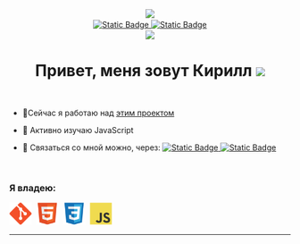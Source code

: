 <div id='header' align="center">
  <img src='https://media.giphy.com/media/bGgsc5mWoryfgKBx1u/giphy.gif' width='100'>
</div>
<div id='badges' align="center">
  <a href='https://t.me/Kirill_Shestakoff' target="_blank">
    <img alt="Static Badge" src="https://img.shields.io/badge/Telegram-white?style=for-the-badge&logo=telegram&logoColor=blue">
  </a>
  <a href='https://github.com/Kirill-Shestakov' target="_blank">
      <img alt="Static Badge" src="https://img.shields.io/badge/Github-white?style=for-the-badge&logo=github&logoColor=black">
  </a>
  <div>
    <img src="https://komarev.com/ghpvc/?username=Kirill-Shestakov&&style=flat-square" align="center" />
  </div>
  <h1>
    Привет, меня зовут Кирилл
    <img src='https://media.giphy.com/media/v1.Y2lkPTc5MGI3NjExdDJndmVjZGtqeGg0cTFpMWo3NmwwdGh2dm5xeDAwNDJya2Qzb2U1cCZlcD12MV9pbnRlcm5hbF9naWZfYnlfaWQmY3Q9cw/hvRJCLFzcasrR4ia7z/giphy.gif' width='25'>
  </h1>
</div>  

<br>

- 🔭Сейчас я работаю над [этим проектом](https://github.com/Kirill-Shestakov/mesto-project-ff)  
  

- 🌱 Активно изучаю JavaScript

- 📧 Связаться со мной можно, через: <a href='mailto:kirill.shestakov.03@gmail.com' target="_blank"><img alt="Static Badge" src="https://img.shields.io/badge/mail-white?style=plastic&logo=gmail&logoColor=red">
</a> <a href='https://t.me/Kirill_Shestakoff' target='_blank'><img alt="Static Badge" src="https://img.shields.io/badge/telegram-white?style=plastic&logo=telegram&logoColor=blue">
</a>






  

<br/>  

### Я владею:
<div>  
  <img src="https://github.com/devicons/devicon/blob/master/icons/git/git-original.svg" title="git" alt="git" width="40" height="40"/>&nbsp
  <img src="https://github.com/devicons/devicon/blob/master/icons/html5/html5-original.svg" title="html5" alt="html5" width="40" height="40"/>&nbsp
  <img src="https://github.com/devicons/devicon/blob/master/icons/css3/css3-original.svg" title="css" alt="css" width="40" height="40"/>&nbsp
  <img src="https://github.com/devicons/devicon/blob/master/icons/javascript/javascript-original.svg" title="javascript" alt="javascript" width="40" height="40"/>&nbsp
<br>
  
---
  
